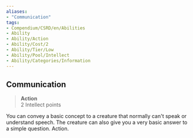 ```yaml
---
aliases:
- "Communication"
tags:
- Compendium/CSRD/en/Abilities
- Ability
- Ability/Action
- Ability/Cost/2
- Ability/Tier/Low
- Ability/Pool/Intellect
- Ability/Categories/Information
---
```


  
## Communication  
>**Action**  
>2 Intellect points
  
You can convey a basic concept to a creature that normally can't speak or understand speech. The creature can also give you a very basic answer to a simple question. Action.